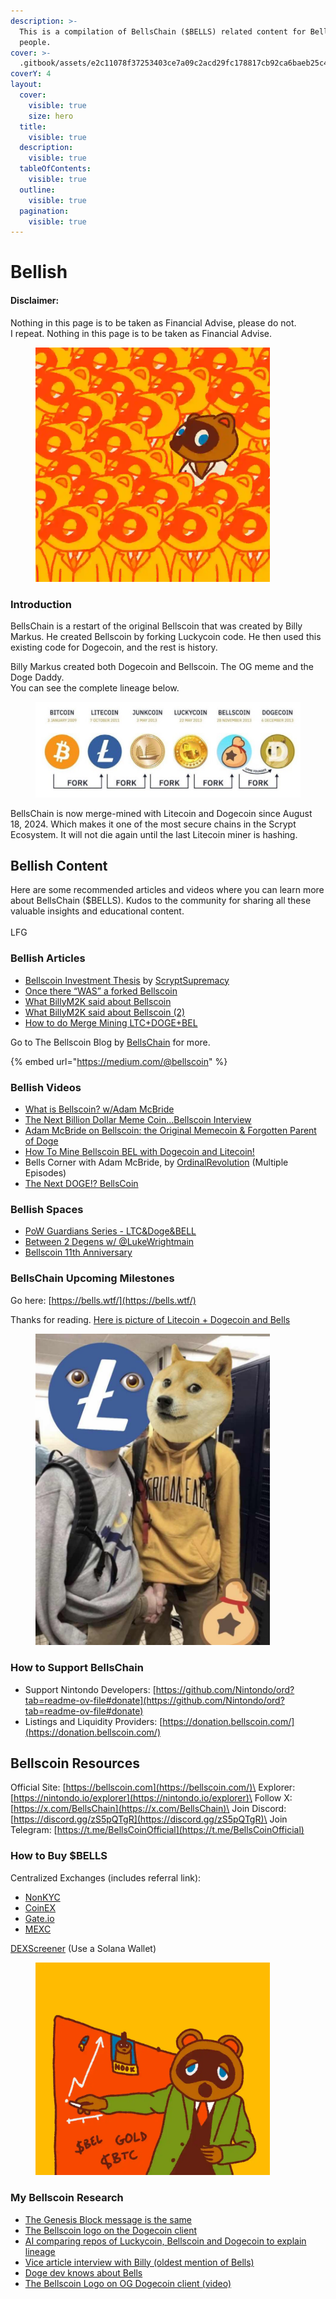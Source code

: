```yaml
---
description: >-
  This is a compilation of BellsChain ($BELLS) related content for Bellish
  people.
cover: >-
  .gitbook/assets/e2c11078f37253403ce7a09c2acd29fc178817cb92ca6baeb25c48e43a784349i0.webp
coverY: 4
layout:
  cover:
    visible: true
    size: hero
  title:
    visible: true
  description:
    visible: true
  tableOfContents:
    visible: true
  outline:
    visible: true
  pagination:
    visible: true
---
```


# Bellish

#### Disclaimer:

Nothing in this page is to be taken as Financial Advise, please do not.\
I repeat. Nothing in this page is to be taken as Financial Advise.

<figure><img src=".gitbook/assets/image (2) (1) (1).png" alt="" width="375"><figcaption></figcaption></figure>

### Introduction

BellsChain is a restart of the original Bellscoin that was created by Billy Markus. He created Bellscoin by forking Luckycoin code. He then used this existing code for Dogecoin, and the rest is history.&#x20;

Billy Markus created both Dogecoin and Bellscoin. The OG meme and the Doge Daddy.\
You can see the complete lineage below.&#x20;

<figure><img src=".gitbook/assets/4C38A7CE-AC17-471D-BFC4-5CA7A3A84A6B_4_5005_c.jpeg" alt=""><figcaption></figcaption></figure>

BellsChain is now merge-mined with Litecoin and Dogecoin since August 18, 2024. Which makes it one of the most secure chains in the Scrypt Ecosystem. It will not die again until the last Litecoin miner is hashing.



## Bellish Content

Here are some recommended articles and videos where you can learn more about BellsChain ($BELLS). Kudos to the community for sharing all these valuable insights and educational content.\
\
LFG

### Bellish Articles

* [Bellscoin Investment Thesis](https://medium.com/@bellscoin/bellscoin-investment-thesis-307190c0ce03) by [ScryptSupremacy](https://x.com/ScryptSupremacy)
* [Once there “WAS” a forked Bellscoin](https://medium.com/@bellscoin/once-there-was-forked-bellscoin-d39bc9c9248a)
* [What BillyM2K said about Bellscoin](https://medium.com/@bellscoin/what-billym2k-said-about-bellscoin-fcbdf4056aae)
* [What BillyM2K said about Bellscoin (2)](https://medium.com/@bellscoin/what-billym2k-said-about-bellscoin-2-21dcc1765287)
* [How to do Merge Mining LTC+DOGE+BEL](https://medium.com/@bellscoin/how-to-do-merge-mining-ltc-doge-bel-210f96deee71)

Go to The Bellscoin Blog by [BellsChain](https://x.com/BellsChain) for more.

{% embed url="https://medium.com/@bellscoin" %}

### Bellish Videos

* [What is Bellscoin? w/Adam McBride](https://www.youtube.com/watch?v=ILp5KriqlYU\&pp=ygUJYmVsbHNjb2lu)
* [The Next Billion Dollar Meme Coin...Bellscoin Interview](https://www.youtube.com/watch?v=2Bl8jMDIZUc\&pp=ygUJYmVsbHNjb2lu)
* [Adam McBride on Bellscoin: the Original Memecoin & Forgotten Parent of Doge](https://www.youtube.com/watch?v=3GHKwvxkU2Y\&pp=ygUJYmVsbHNjb2lu)
* [How To Mine Bellscoin BEL with Dogecoin and Litecoin!](https://www.youtube.com/watch?v=R2E2iXpeOf4\&pp=ygUJYmVsbHNjb2lu)
* Bells Corner with Adam McBride, by [OrdinalRevolution](https://www.youtube.com/@OrdinalRevolution) (Multiple Episodes)
* [The Next DOGE!? BellsCoin](https://www.youtube.com/watch?v=2cRz51xscBU)

### Bellish Spaces

* [PoW Guardians Series - LTC\&Doge\&BELL](https://x.com/ETCGrantsDao/status/1846635572959629762)
* [Between 2 Degens w/ @LukeWrightmain](https://x.com/i/broadcasts/1OyKAZAEDZaGb)
* [Bellscoin 11th Anniversary ](https://x.com/adamamcbride/status/1862246454422655003)

### BellsChain Upcoming Milestones

Go here: [https://bells.wtf/](https://bells.wtf/)



Thanks for reading. [Here is picture of Litecoin + Dogecoin and Bells](https://x.com/litecoin/status/1865011809994117233)

<figure><img src=".gitbook/assets/image (90).png" alt="" width="375"><figcaption></figcaption></figure>

### How to Support BellsChain

* Support Nintondo Developers: [https://github.com/Nintondo/ord?tab=readme-ov-file#donate](https://github.com/Nintondo/ord?tab=readme-ov-file#donate)
* Listings and Liquidity Providers: [https://donation.bellscoin.com/](https://donation.bellscoin.com/)

## Bellscoin Resources

Official Site: [https://bellscoin.com](https://bellscoin.com/)\
Explorer: [https://nintondo.io/explorer](https://nintondo.io/explorer)\
Follow X: [https://x.com/BellsChain](https://x.com/BellsChain)\
Join Discord: [https://discord.gg/zS5pQTgR](https://discord.gg/zS5pQTgR)\
Join Telegram: [https://t.me/BellsCoinOfficial](https://t.me/BellsCoinOfficial)

### How to Buy $BELLS

Centralized Exchanges (includes referral link):

* [NonKYC](https://nonkyc.io/?ref=658045d205279ea14f3a7169)
* [CoinEX](https://www.coinex.com/register?refer_code=38a4q)
* [Gate.io](https://www.gate.io/ref/VlVGBgoN?ref_type=102)
* [MEXC](https://www.mexc.com/register?inviteCode=13dUe)

[DEXScreener](https://dexscreener.com/solana/BELLSsjNh6715KiorEhPw5NMt1AVuDdiwMYmkN4tBS5D) (Use a Solana Wallet)

<figure><img src=".gitbook/assets/image (1) (1) (1) (1) (1).png" alt="" width="375"><figcaption></figcaption></figure>

### My Bellscoin Research

* [The Genesis Block message is the same](https://x.com/ZachZwei/status/1862512487868112906)
* [The Bellscoin logo on the Dogecoin client](https://x.com/ZachZwei/status/1862897218107453770)
* [AI comparing repos of Luckycoin, Bellscoin and Dogecoin to explain lineage](https://x.com/ZachZwei/status/1863226678740492632)
* [Vice article interview with Billy (oldest mention of Bells)](https://x.com/ZachZwei/status/1864928815597928774)
* [Doge dev knows about Bells](https://x.com/ZachZwei/status/1865777254904852755)
* [The Bellscoin Logo on OG Dogecoin client (video)](https://x.com/ZachZwei/status/1863270288974344270)
